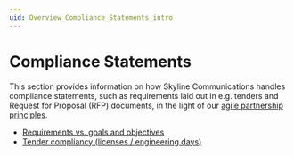 ```yaml
---
uid: Overview_Compliance_Statements_intro
---
```


# Compliance Statements

This section provides information on how Skyline Communications handles compliance statements, such as requirements laid out in e.g. tenders and Request for Proposal (RFP) documents, in the light of our [agile partnership principles](xref:Overview_Agile_Partnership_principles).

- [Requirements vs. goals and objectives](xref:Overview_Compliance_Statements_RvsG_O)
- [Tender compliancy (licenses / engineering days)](xref:Overview_Compliance_Statements_Tender_Compliancy)
